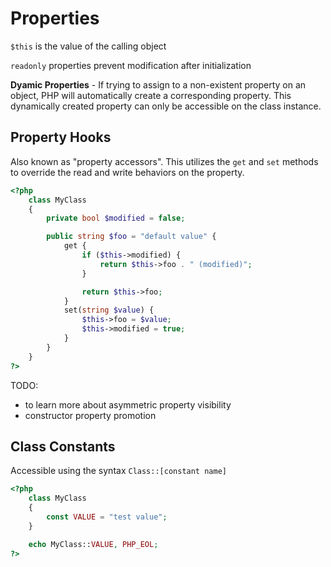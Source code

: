 
# Properties  

`$this` is the value of the calling object  

`readonly` properties prevent modification after initialization  

**Dyamic Properties** - If trying to assign to a non-existent property on an object, PHP will automatically create a corresponding property. This dynamically created property can only be accessible on the class instance.  

## Property Hooks  

Also known as "property accessors". This utilizes the `get` and `set` methods to override the read and write behaviors on the property.  

```php
<?php
    class MyClass
    {
        private bool $modified = false;

        public string $foo = "default value" {
            get {
                if ($this->modified) {
                    return $this->foo . " (modified)";
                }

                return $this->foo;
            }
            set(string $value) {
                $this->foo = $value;
                $this->modified = true;
            }
        }
    }
?>
```  

TODO: 
- to learn more about asymmetric property visibility  
- constructor property promotion

## Class Constants  

Accessible using the syntax `Class::[constant name]`

```php
<?php
    class MyClass
    {
        const VALUE = "test value";
    }

    echo MyClass::VALUE, PHP_EOL;
?>
```
